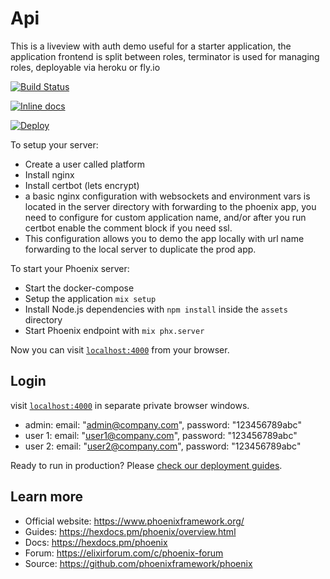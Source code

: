 # Api

This is a liveview with auth demo useful for a starter application, the application frontend is split between roles, terminator is used for managing roles, deployable via heroku or fly.io

[![Build Status](https://travis-ci.com/mithereal/phoenix_liveview_skeleton.svg?branch=master)](https://travis-ci.com/mithereal/phoenix_liveview_skeleton)

[![Inline docs](http://inch-ci.org/github/mithereal/phoenix_liveview_skeleton.svg)](http://inch-ci.org/github/mithereal/phoenix_liveview_skeleton)

[![Deploy](https://www.herokucdn.com/deploy/button.svg)](https://heroku.com/deploy)

To setup your server:

  * Create a user called platform
  * Install nginx
  * Install certbot (lets encrypt)
  * a basic nginx configuration with websockets and environment vars is located in the server directory with forwarding to the phoenix app, you need to configure for custom application name, and/or after you run certbot enable the comment block if you need ssl.
  * This configuration allows you to demo the app locally with url name forwarding to the local server to duplicate the prod app.
  
  
To start your Phoenix server:
  * Start the docker-compose
  * Setup the application `mix setup`
  * Install Node.js dependencies with `npm install` inside the `assets` directory
  * Start Phoenix endpoint with `mix phx.server`

Now you can visit [`localhost:4000`](http://localhost:4000) from your browser.

## Login
 visit [`localhost:4000`](http://localhost:4000/login) in separate private  browser windows.
 - admin:  email: "admin@company.com", password: "123456789abc"
 - user 1:  email: "user1@company.com", password: "123456789abc"
 - user 2:  email: "user2@company.com", password: "123456789abc"

Ready to run in production? Please [check our deployment guides](https://hexdocs.pm/phoenix/deployment.html).

## Learn more

  * Official website: https://www.phoenixframework.org/
  * Guides: https://hexdocs.pm/phoenix/overview.html
  * Docs: https://hexdocs.pm/phoenix
  * Forum: https://elixirforum.com/c/phoenix-forum
  * Source: https://github.com/phoenixframework/phoenix
